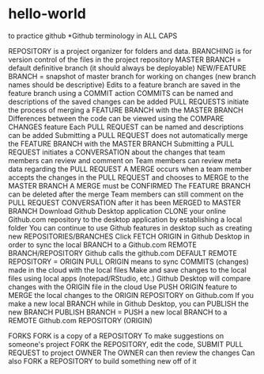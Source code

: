 # hello-world
to practice github
*Github terminology in ALL CAPS

REPOSITORY is a project organizer for folders and data.
BRANCHING is for version control of the files in the project repository
    MASTER BRANCH = default definitive branch (it should always be deployable)
    NEW/FEATURE BRANCH = snapshot of master branch for working on changes (new branch names should be descriptive)
Edits to a feature branch are saved in the feature branch using a COMMIT action
    COMMITS can be named and descriptions of the saved changes can be added
PULL REQUESTS initiate the process of merging a FEATURE BRANCH with the MASTER BRANCH
	Differences between the code can be viewed using the COMPARE CHANGES feature
	Each PULL REQUEST can be named and descriptions can be added
	Submitting a PULL REQUEST does not automatically merge the FEATURE BRANCH with the MASTER BRANCH
	Submitting a PULL REQUEST initiates a CONVERSATION about the changes that team members can review and comment on
	Team members can review meta data regarding the PULL REQUEST
A MERGE occurs when a team member accepts the changes in the PULL REQUEST and chooses to MERGE to the MASTER BRANCH
	A MERGE must be CONFIRMED
	The FEATURE BRANCH can be deleted after the merge
	Team members can still comment on the PULL REQUEST CONVERSATION after it has been MERGED to MASTER BRANCH
Download Github Desktop application
	CLONE your online Github.com repository to the desktop application by establishing a local folder
	You can continue to use Github features in desktop such as creating new REPOSITORIES/BRANCHES
	Click FETCH ORIGIN in Github Desktop in order to sync the local BRANCH to a Github.com REMOTE BRANCH/REPOSITORY
	Github calls the github.com DEFAULT REMOTE REPOSITORY = ORIGIN
	PULL ORIGIN means to sync COMMITS (changes) made in the cloud with the local files
	Make and save changes to the local files using local apps (notepad/RStudio, etc.)
	Github Desktop will compare changes with the ORIGIN file in the cloud
	Use PUSH ORIGIN feature to MERGE the local changes to the ORIGIN REPOSITORY on Github.com
	If you make a new local BRANCH while in Github Desktop, you can PUBLISH the new BRANCH
		PUBLISH BRANCH = PUSH a new local BRANCH to a REMOTE Github.com REPOSITORY (ORIGIN)

FORKS
	FORK is a copy of a REPOSITORY
	To make suggestions on someone's project
		FORK the REPOSITORY, edit the code, SUBMIT PULL REQUEST to project OWNER
		The OWNER can then review the changes
	Can also FORK a REPOSITORY to build something new off of it


	

